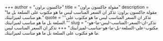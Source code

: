 +++
author = "جاكسون براون"
title = "مقولة جاكسون براون"
description = "مقولة جاكسون براون: تذكر ان السعر المناسب ليس ما هو مكتوب على السلعة بل ما هو مناسب لميزانيتك."
quote = '''تذكر ان السعر المناسب ليس ما هو مكتوب على السلعة بل ما هو مناسب لميزانيتك.'''
slug = "تذكر-ان-السعر-المناسب-ليس-ما-هو-مكتوب-على-السلعة-بل-ما-هو-مناسب-لميزانيتك"
+++
تذكر ان السعر المناسب ليس ما هو مكتوب على السلعة بل ما هو مناسب لميزانيتك.
